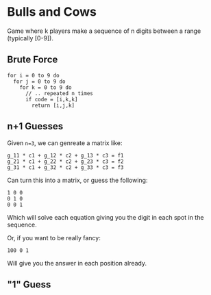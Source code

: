 # Bulls and Cows

Game where k players make a sequence of n digits between a range (typically [0-9]).

## Brute Force

```
for i = 0 to 9 do
  for j = 0 to 9 do
    for k = 0 to 9 do
      // .. repeated n times
      if code = [i,k,k]
        return [i,j,k]
```

## n+1 Guesses

Given `n=3`, we can genreate a matrix like:

```
g_11 * c1 + g_12 * c2 + g_13 * c3 = f1
g_21 * c1 + g_22 * c2 + g_23 * c3 = f2
g_31 * c1 + g_32 * c2 + g_33 * c3 = f3
```

Can turn this into a matrix, or guess the following:

```
1 0 0
0 1 0
0 0 1
```

Which will solve each equation giving you the digit in each spot in the sequence.

Or, if you want to be really fancy:

```
100 0 1
```

Will give you the answer in each position already.

## "1" Guess
